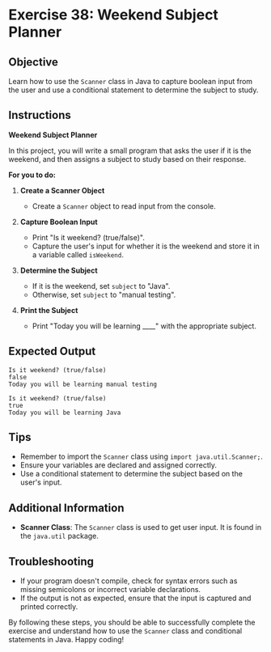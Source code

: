 # Exercise 38: Weekend Subject Planner

## Objective
Learn how to use the `Scanner` class in Java to capture boolean input from the user and use a conditional statement to determine the subject to study.

## Instructions

**Weekend Subject Planner**

In this project, you will write a small program that asks the user if it is the weekend, and then assigns a subject to study based on their response.

**For you to do:**

1. **Create a Scanner Object**
    - Create a `Scanner` object to read input from the console.

2. **Capture Boolean Input**
    - Print "Is it weekend? (true/false)".
    - Capture the user's input for whether it is the weekend and store it in a variable called `isWeekend`.

3. **Determine the Subject**
    - If it is the weekend, set `subject` to "Java".
    - Otherwise, set `subject` to "manual testing".

4. **Print the Subject**
    - Print "Today you will be learning ____" with the appropriate subject.

## Expected Output
```
Is it weekend? (true/false)
false
Today you will be learning manual testing
```

```
Is it weekend? (true/false)
true
Today you will be learning Java
```

## Tips
- Remember to import the `Scanner` class using `import java.util.Scanner;`.
- Ensure your variables are declared and assigned correctly.
- Use a conditional statement to determine the subject based on the user's input.

## Additional Information
- **Scanner Class**: The `Scanner` class is used to get user input. It is found in the `java.util` package.

## Troubleshooting
- If your program doesn't compile, check for syntax errors such as missing semicolons or incorrect variable declarations.
- If the output is not as expected, ensure that the input is captured and printed correctly.

By following these steps, you should be able to successfully complete the exercise and understand how to use the `Scanner` class and conditional statements in Java. Happy coding!

